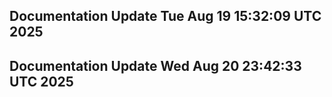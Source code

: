 ## Documentation Update Tue Aug 19 15:32:09 UTC 2025
## Documentation Update Wed Aug 20 23:42:33 UTC 2025
